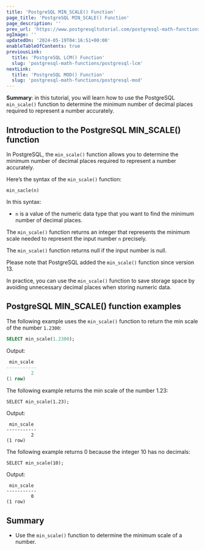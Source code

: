 ```yaml
---
title: 'PostgreSQL MIN_SCALE() Function'
page_title: 'PostgreSQL MIN_SCALE() Function'
page_description: ''
prev_url: 'https://www.postgresqltutorial.com/postgresql-math-functions/postgresql-min_scale/'
ogImage: ''
updatedOn: '2024-05-19T04:16:51+00:00'
enableTableOfContents: true
previousLink:
  title: 'PostgreSQL LCM() Function'
  slug: 'postgresql-math-functions/postgresql-lcm'
nextLink:
  title: 'PostgreSQL MOD() Function'
  slug: 'postgresql-math-functions/postgresql-mod'
---
```


**Summary**: in this tutorial, you will learn how to use the PostgreSQL `min_scale()` function to determine the minimum number of decimal places required to represent a number accurately.

## Introduction to the PostgreSQL MIN_SCALE() function

In PostgreSQL, the `min_scale()` function allows you to determine the minimum number of decimal places required to represent a number accurately.

Here’s the syntax of the `min_scale()` function:

```pgsqlsql
min_sacle(n)
```

In this syntax:

- `n` is a value of the numeric data type that you want to find the minimum number of decimal places.

The `min_scale()` function returns an integer that represents the minimum scale needed to represent the input number `n` precisely.

The `min_scale()` function returns null if the input number is null.

Please note that PostgreSQL added the `min_scale()` function since version 13\.

In practice, you can use the `min_scale()` function to save storage space by avoiding unnecessary decimal places when storing numeric data.

## PostgreSQL MIN_SCALE() function examples

The following example uses the `min_scale()` function to return the min scale of the number `1.2300`:

```sql
SELECT min_scale(1.2300);
```

Output:

```sql
 min_scale
-----------
         2
(1 row)
```

The following example returns the min scale of the number 1\.23:

```
SELECT min_scale(1.23);
```

Output:

```plaintext
 min_scale
-----------
         2
(1 row)
```

The following example returns 0 because the integer 10 has no decimals:

```pgsql
SELECT min_scale(10);
```

Output:

```plaintext
 min_scale
-----------
         0
(1 row)
```

## Summary

- Use the `min_scale()` function to determine the minimum scale of a number.
